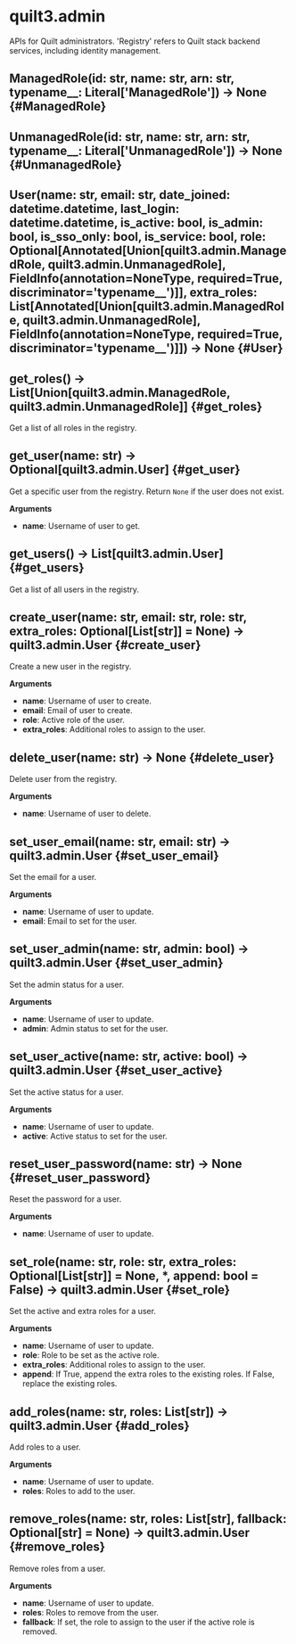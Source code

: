 
# quilt3.admin

APIs for Quilt administrators. 'Registry' refers to Quilt stack backend services, including identity management.


## ManagedRole(id: str, name: str, arn: str, typename\_\_: Literal['ManagedRole']) -> None  {#ManagedRole}


## UnmanagedRole(id: str, name: str, arn: str, typename\_\_: Literal['UnmanagedRole']) -> None  {#UnmanagedRole}


## User(name: str, email: str, date\_joined: datetime.datetime, last\_login: datetime.datetime, is\_active: bool, is\_admin: bool, is\_sso\_only: bool, is\_service: bool, role: Optional[Annotated[Union[quilt3.admin.ManagedRole, quilt3.admin.UnmanagedRole], FieldInfo(annotation=NoneType, required=True, discriminator='typename\_\_')]], extra\_roles: List[Annotated[Union[quilt3.admin.ManagedRole, quilt3.admin.UnmanagedRole], FieldInfo(annotation=NoneType, required=True, discriminator='typename\_\_')]]) -> None  {#User}


## get\_roles() -> List[Union[quilt3.admin.ManagedRole, quilt3.admin.UnmanagedRole]]  {#get\_roles}

Get a list of all roles in the registry.


## get\_user(name: str) -> Optional[quilt3.admin.User]  {#get\_user}

Get a specific user from the registry. Return `None` if the user does not exist.

__Arguments__

* __name__:  Username of user to get.


## get\_users() -> List[quilt3.admin.User]  {#get\_users}

Get a list of all users in the registry.


## create\_user(name: str, email: str, role: str, extra\_roles: Optional[List[str]] = None) -> quilt3.admin.User  {#create\_user}

Create a new user in the registry.

__Arguments__

* __name__:  Username of user to create.
* __email__:  Email of user to create.
* __role__:  Active role of the user.
* __extra_roles__:  Additional roles to assign to the user.


## delete\_user(name: str) -> None  {#delete\_user}

Delete user from the registry.

__Arguments__

* __name__:  Username of user to delete.


## set\_user\_email(name: str, email: str) -> quilt3.admin.User  {#set\_user\_email}

Set the email for a user.

__Arguments__

* __name__:  Username of user to update.
* __email__:  Email to set for the user.


## set\_user\_admin(name: str, admin: bool) -> quilt3.admin.User  {#set\_user\_admin}

Set the admin status for a user.

__Arguments__

* __name__:  Username of user to update.
* __admin__:  Admin status to set for the user.


## set\_user\_active(name: str, active: bool) -> quilt3.admin.User  {#set\_user\_active}

Set the active status for a user.

__Arguments__

* __name__:  Username of user to update.
* __active__:  Active status to set for the user.


## reset\_user\_password(name: str) -> None  {#reset\_user\_password}

Reset the password for a user.

__Arguments__

* __name__:  Username of user to update.


## set\_role(name: str, role: str, extra\_roles: Optional[List[str]] = None, \*, append: bool = False) -> quilt3.admin.User  {#set\_role}

Set the active and extra roles for a user.

__Arguments__

* __name__:  Username of user to update.
* __role__:  Role to be set as the active role.
* __extra_roles__:  Additional roles to assign to the user.
* __append__:  If True, append the extra roles to the existing roles. If False, replace the existing roles.


## add\_roles(name: str, roles: List[str]) -> quilt3.admin.User  {#add\_roles}

Add roles to a user.

__Arguments__

* __name__:  Username of user to update.
* __roles__:  Roles to add to the user.


## remove\_roles(name: str, roles: List[str], fallback: Optional[str] = None) -> quilt3.admin.User  {#remove\_roles}

Remove roles from a user.

__Arguments__

* __name__:  Username of user to update.
* __roles__:  Roles to remove from the user.
* __fallback__:  If set, the role to assign to the user if the active role is removed.

